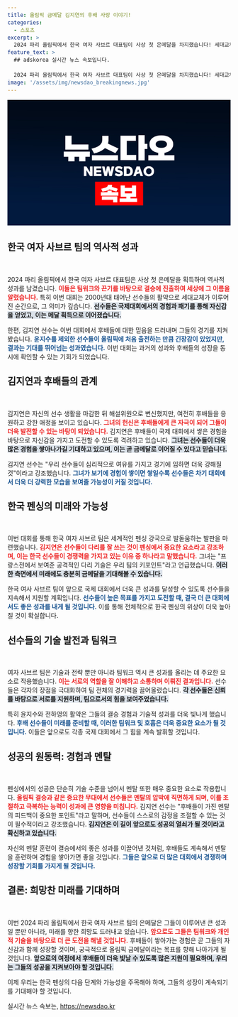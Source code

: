 ```yaml
---
title: 올림픽 금메달 김지연의 후배 사랑 이야기!
categories:
  - 스포츠
excerpt: >
  2024 파리 올림픽에서 한국 여자 사브르 대표팀이 사상 첫 은메달을 차지했습니다! 세대교체가 이뤄진 이번 대회에서 후배들은 패기로 프랑스를 제압하며 눈부신 성장을 보여주었습니다. 금메달도 노려볼 만한 기대감이 감도는 가운데, 한국 펜싱의 밝은 미래를 확인할 수 있었습니다.
feature_text: >
  ## adskorea 실시간 뉴스 속보입니다.

  2024 파리 올림픽에서 한국 여자 사브르 대표팀이 사상 첫 은메달을 차지했습니다! 세대교체가 이뤄진 이번 대회에서 후배들은 패기로 프랑스를 제압하며 눈부신 성장을 보여주었습니다. 금메달도 노려볼 만한 기대감이 감도는 가운데, 한국 펜싱의 밝은 미래를 확인할 수 있었습니다.
image: '/assets/img/newsdao_breakingnews.jpg'
---
```


<p><img src="/assets/img/newsdao_breakingnews.jpg" alt="adskorea 속보" /></p>

<h2 data-ke-size="size26">한국 여자 사브르 팀의 역사적 성과</h2>

<p data-ke-size="size16">&nbsp;</p>

<p>2024 파리 올림픽에서 한국 여자 사브르 대표팀은 사상 첫 은메달을 획득하며 역사적 성과를 남겼습니다. <b><span style="color: #ee2323;">이들은 팀워크와 끈기를 바탕으로 결승에 진출하여 세상에 그 이름을 알렸습니다.</span></b> 특히 이번 대회는 2000년대 태어난 선수들의 활약으로 세대교체가 이루어진 순간으로, 그 의미가 깊습니다. <b><span style="background-color: #21538527;">선수들은 국제대회에서의 경험과 패기를 통해 자신감을 얻었고, 이는 메달 획득으로 이어졌습니다.</span></b></p>

<p>한편, 김지연 선수는 이번 대회에서 후배들에 대한 믿음을 드러내며 그들의 경기를 지켜봤습니다. <b><span style="color: #1a5490;">윤지수를 제외한 선수들이 올림픽에 처음 출전하는 만큼 긴장감이 있었지만, 결과는 기대를 뛰어넘는 성과였습니다.</span></b> 이번 대회는 과거의 성과와 후배들의 성장을 동시에 확인할 수 있는 기회가 되었습니다.</p>

<h2 data-ke-size="size26">김지연과 후배들의 관계</h2>

<p data-ke-size="size16">&nbsp;</p>

<p>김지연은 자신의 선수 생활을 마감한 뒤 해설위원으로 변신했지만, 여전히 후배들을 응원하고 강한 애정을 보이고 있습니다. <b><span style="color: #ee2323;">그녀의 헌신은 후배들에게 큰 자극이 되어 그들이 더욱 발전할 수 있는 바탕이 되었습니다.</span></b> 김지연은 후배들이 국제 대회에서 쌓은 경험을 바탕으로 자신감을 가지고 도전할 수 있도록 격려하고 있습니다. <b><span style="background-color: #21538527;">그녀는 선수들이 더욱 많은 경험을 쌓아나가길 기대하고 있으며, 이는 곧 금메달로 이어질 수 있다고 믿습니다.</span></b></p>

<p>김지연 선수는 "우리 선수들이 심리적으로 여유를 가지고 경기에 임하면 더욱 강해질 것"이라고 강조했습니다. <b><span style="color: #1a5490;">그녀가 보기에 경험이 쌓이면 쌓일수록 선수들은 차기 대회에서 더욱 더 강력한 모습을 보여줄 가능성이 커질 것입니다.</span></b></p>

<h2 data-ke-size="size26">한국 펜싱의 미래와 가능성</h2>

<p data-ke-size="size16">&nbsp;</p>

<p>이번 대회를 통해 한국 여자 사브르 팀은 세계적인 펜싱 강국으로 발돋움하는 발판을 마련했습니다. <b><span style="color: #ee2323;">김지연은 선수들이 다리를 잘 쓰는 것이 펜싱에서 중요한 요소라고 강조하며, 이는 한국 선수들이 경쟁력을 가지고 있는 이유 중 하나라고 말했습니다.</span></b> 그녀는 "프랑스전에서 보여준 공격적인 다리 기술은 우리 팀의 키포인트"라고 언급했습니다. <b><span style="background-color: #21538527;">이러한 측면에서 미래에도 충분히 금메달을 기대해볼 수 있습니다.</span></b></p>

<p>한국 여사 사브르 팀이 앞으로 국제 대회에서 더욱 큰 성과를 달성할 수 있도록 선수들을 지속해서 지원할 계획입니다. <b><span style="color: #1a5490;">선수들이 높은 목표를 가지고 도전할 때, 결국 더 큰 대회에서도 좋은 성과를 내게 될 것입니다.</span></b> 이를 통해 전체적으로 한국 펜싱의 위상이 더욱 높아질 것이 확실합니다. </p>

<h2 data-ke-size="size26">선수들의 기술 발전과 팀워크</h2>

<p data-ke-size="size16">&nbsp;</p>

<p>여자 사브르 팀은 기술과 전략 뿐만 아니라 팀워크 역시 큰 성과를 올리는 데 주요한 요소로 작용했습니다. <b><span style="color: #ee2323;">이는 서로의 역할을 잘 이해하고 소통하며 이뤄진 결과입니다.</span></b> 선수들은 각자의 장점을 극대화하여 팀 전체의 경기력을 끌어올렸습니다. <b><span style="background-color: #21538527;">각 선수들은 신뢰를 바탕으로 서로를 지원하며, 팀으로서의 힘을 보여주었습니다.</span></b></p>

<p>특히 윤지수와 전하영의 활약은 그들의 결승 경험과 기술적 성과를 더욱 빛나게 했습니다. <b><span style="color: #1a5490;">후배 선수들이 미래를 준비할 때, 이러한 팀워크 및 호흡은 더욱 중요한 요소가 될 것입니다.</span></b> 이들은 앞으로도 각종 국제 대회에서 그 힘을 계속 발휘할 것입니다.</p>

<h2 data-ke-size="size26">성공의 원동력: 경험과 멘탈</h2>

<p data-ke-size="size16">&nbsp;</p>

<p>펜싱에서의 성공은 단순히 기술 수준을 넘어서 멘탈 또한 매우 중요한 요소로 작용합니다. <b><span style="color: #ee2323;">올림픽 결승과 같은 중요한 무대에서 선수들은 멘탈의 압박에 직면하게 되며, 이를 조절하고 극복하는 능력이 성과에 큰 영향을 미칩니다.</span></b> 김지연 선수는 "후배들이 가진 멘탈의 피드백이 중요한 포인트"라고 말하며, 선수들이 스스로의 감정을 조절할 수 있는 것이 필수적이라고 강조했습니다. <b><span style="background-color: #21538527;">김지연은 이 길이 앞으로도 성공의 열쇠가 될 것이라고 확신하고 있습니다.</span></b></p>

<p>자신의 멘탈 훈련이 결승에서의 좋은 성과를 이끌어낸 것처럼, 후배들도 계속해서 멘탈을 훈련하며 경험을 쌓아가면 좋을 것입니다. <b><span style="color: #1a5490;">그들은 앞으로 더 많은 대회에서 경쟁하며 성장할 기회를 가지게 될 것입니다.</span></b></p>

<h2 data-ke-size="size26">결론: 희망찬 미래를 기대하며</h2>

<p data-ke-size="size16">&nbsp;</p>

<p>이번 2024 파리 올림픽에서 한국 여자 사브르 팀의 은메달은 그들이 이루어낸 큰 성과일 뿐만 아니라, 미래를 향한 희망도 드러내고 있습니다. <b><span style="color: #ee2323;">앞으로도 그들은 팀워크와 개인적 기술을 바탕으로 더 큰 도전을 해낼 것입니다.</span></b> 후배들이 쌓아가는 경험은 곧 그들의 자신감과 함께 성장할 것이며, 궁극적으로 올림픽 금메달이라는 목표를 향해 나아가게 될 것입니다. <b><span style="background-color: #21538527;">앞으로의 여정에서 후배들이 더욱 빛날 수 있도록 많은 지원이 필요하며, 우리는 그들의 성공을 지켜보아야 할 것입니다.</span></b> </p>

<p>이제 우리는 한국 펜싱의 다음 단계와 가능성을 주목해야 하며, 그들의 성장이 계속되기를 기대해야 할 것입니다.</p>
실시간 뉴스 속보는, <a href="https://newsdao.kr" rel="dofollow">https://newsdao.kr</a>


